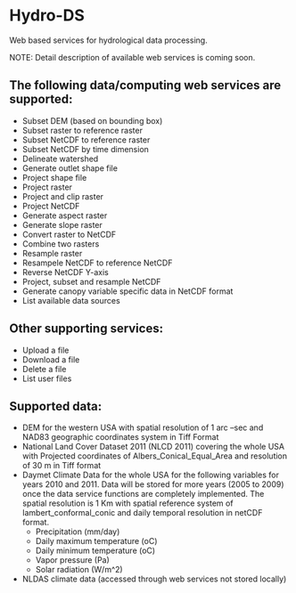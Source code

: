 # Hydro-DS
Web based services for hydrological data processing.

NOTE: Detail description of available web services is coming soon.
## The following data/computing web services are supported:
- Subset DEM (based on bounding box)
- Subset raster to reference raster
- Subset NetCDF to reference raster
- Subset NetCDF by time dimension 
- Delineate watershed
- Generate outlet shape file
- Project shape file
- Project raster
- Project and clip raster
- Project NetCDF
- Generate aspect raster
- Generate slope raster
- Convert raster to NetCDF
- Combine two rasters
- Resample raster
- Resampele NetCDF to reference NetCDF
- Reverse NetCDF Y-axis
- Project, subset and resample NetCDF
- Generate canopy variable specific data in NetCDF format
- List available data sources

## Other supporting services:
- Upload a file
- Download a file
- Delete a file
- List user files

## Supported data:
- DEM for the western USA with spatial resolution of 1 arc –sec and NAD83 geographic coordinates system in Tiff Format
- National Land Cover Dataset 2011 (NLCD 2011) covering the whole USA with Projected coordinates of Albers_Conical_Equal_Area  and resolution of 30 m in Tiff format
- Daymet Climate Data for the whole USA for the following variables for years 2010 and 2011. 
  Data will be stored for more years (2005 to 2009) once the data service functions are completely implemented.
  The spatial resolution is 1 Km with spatial reference system of lambert_conformal_conic and daily temporal 
  resolution in netCDF format.
    - Precipitation (mm/day)
    - Daily maximum temperature (oC)
    - Daily minimum temperature (oC)
    - Vapor pressure (Pa)
    - Solar radiation (W/m^2)
- NLDAS climate data (accessed through web services not stored locally)